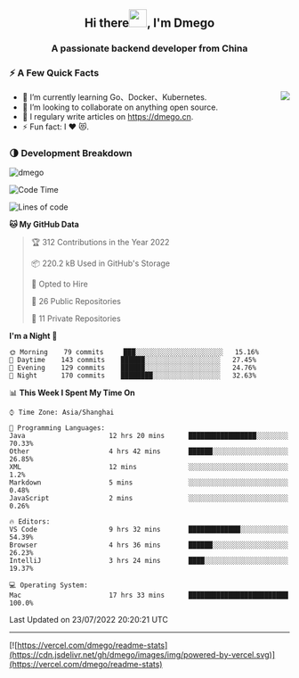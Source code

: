 <h2 align="center">Hi there<img src="https://cdn.jsdelivr.net/gh/dmego/images/img/Hi.gif" height="32" />, I'm Dmego </h2>
<h3 align="center">A passionate backend developer from China</h3>

### ⚡️ A Few Quick Facts

<img align="right" src="https://readme-stats-dmego.vercel.app/api?username=dmego&show_icons=true&icon_color=1573B3&hide_title=true&text_color=718096&bg_color=00000000&hide_border=true"/>

<ul>
    <li> 🌱 I’m currently learning Go、Docker、Kubernetes.</li>
    <li> 👯 I’m looking to collaborate on anything open source.</li>
    <li> 📝 I regulary write articles on <a href="https://dmego.cn">https://dmego.cn</a>.</li>
    <li> ⚡ Fun fact: I ❤️ 😻.</li>
</ul>

### 🌗 Development Breakdown

<img src="https://komarev.com/ghpvc/?username=dmego" alt="dmego" />

<!--START_SECTION:waka-->
![Code Time](http://img.shields.io/badge/Code%20Time-1%2C600%20hrs%2040%20mins-blue)

![Lines of code](https://img.shields.io/badge/From%20Hello%20World%20I%27ve%20Written-239%20Thousand%20lines%20of%20code-blue)

**🐱 My GitHub Data** 

> 🏆 312 Contributions in the Year 2022
 > 
> 📦 220.2 kB Used in GitHub's Storage 
 > 
> 💼 Opted to Hire
 > 
> 📜 26 Public Repositories 
 > 
> 🔑 11 Private Repositories  
 > 
**I'm a Night 🦉** 

```text
🌞 Morning    79 commits     ███░░░░░░░░░░░░░░░░░░░░░░   15.16% 
🌆 Daytime    143 commits    ██████░░░░░░░░░░░░░░░░░░░   27.45% 
🌃 Evening    129 commits    ██████░░░░░░░░░░░░░░░░░░░   24.76% 
🌙 Night      170 commits    ████████░░░░░░░░░░░░░░░░░   32.63%

```


📊 **This Week I Spent My Time On** 

```text
⌚︎ Time Zone: Asia/Shanghai

💬 Programming Languages: 
Java                     12 hrs 20 mins      █████████████████░░░░░░░░   70.33% 
Other                    4 hrs 42 mins       ██████░░░░░░░░░░░░░░░░░░░   26.85% 
XML                      12 mins             ░░░░░░░░░░░░░░░░░░░░░░░░░   1.2% 
Markdown                 5 mins              ░░░░░░░░░░░░░░░░░░░░░░░░░   0.48% 
JavaScript               2 mins              ░░░░░░░░░░░░░░░░░░░░░░░░░   0.26%

🔥 Editors: 
VS Code                  9 hrs 32 mins       █████████████░░░░░░░░░░░░   54.39% 
Browser                  4 hrs 36 mins       ██████░░░░░░░░░░░░░░░░░░░   26.23% 
IntelliJ                 3 hrs 24 mins       ████░░░░░░░░░░░░░░░░░░░░░   19.37%

💻 Operating System: 
Mac                      17 hrs 33 mins      █████████████████████████   100.0%

```


 Last Updated on 23/07/2022 20:20:21 UTC
<!--END_SECTION:waka-->

---

[![https://vercel.com/dmego/readme-stats](https://cdn.jsdelivr.net/gh/dmego/images/img/powered-by-vercel.svg)](https://vercel.com/dmego/readme-stats)

